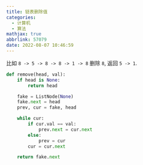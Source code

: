 ```yaml
---
title: 链表删除值
categories:
  - 计算机
  - 算法
mathjax: true
abbrlink: 57079
date: 2022-08-07 10:46:59
---
```

比如 `8 -> 5 -> 8 -> 8 -> 1 -> 8` 删除 `8`, 返回 `5 -> 1`.

```py
def remove(head, val):
    if head is None:
        return head

    fake = ListNode(None)
    fake.next = head
    prev, cur = fake, head

    while cur:
        if cur.val == val:
            prev.next = cur.next
        else:
            prev = cur    
        cur = cur.next

    return fake.next
```